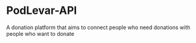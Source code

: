 # PodLevar-API
A donation platform that aims to connect people who need donations with people who want to donate
